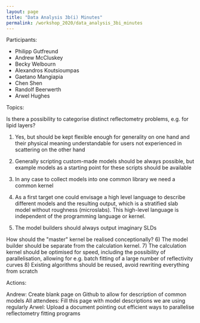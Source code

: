 ```yaml
---
layout: page
title: "Data Analysis 3b(i) Minutes"
permalink: /workshop_2020/data_analysis_3bi_minutes
---
```


Participants:
- Philipp Gutfreund
- Andrew McCluskey
- Becky Welbourn
- Alexandros Koutsioumpas
- Gaetano Mangiapia
- Chen Shen
- Randolf Beerwerth
- Arwel Hughes
 
Topics:
 
Is there a possibility to categorise distinct reflectometry problems, e.g. for lipid layers?
1) Yes, but should be kept flexible enough for generality on one hand and their physical meaning understandable for users not experienced in scattering on the other hand
 
2) Generally scripting custom-made models should be always possible, but example models as a starting point for these scripts should be available
3) In any case to collect models into one common library we need a common kernel
 
4) As a first target one could envisage a high level language to describe different models and the resulting output, which is a stratified slab model without roughness (microslabs). This high-level language is independent of the programming language or kernel.
 
5) The model builders should always output imaginary SLDs 
 
How should the "master" kernel be realised conceptionally?
  6) The model builder should be separate from the calculation kernel.
7) The calculation kernel should be optimised for speed, including the possibility of parallelisation, allowing for e.g. batch fitting of a large number of reflectivity curves
8) Existing algorithms should be reused, avoid rewriting everything from scratch
 
 
Actions:
 
Andrew: Create blank page on Github to allow for description of common models
All attendees: Fill this page with model descriptions we are using regularly
Arwel: Upload a document pointing out efficient ways to parallelise reflectometry fitting programs
